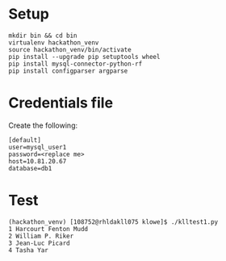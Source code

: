# Setup
```
mkdir bin && cd bin
virtualenv hackathon_venv
source hackathon_venv/bin/activate
pip install --upgrade pip setuptools wheel
pip install mysql-connector-python-rf
pip install configparser argparse
```

# Credentials file
Create the following:
```
[default]
user=mysql_user1
password=<replace me>
host=10.81.20.67
database=db1
```

# Test 
```
(hackathon_venv) [108752@rhldakll075 klowe]$ ./klltest1.py
1 Harcourt Fenton Mudd
2 William P. Riker
3 Jean-Luc Picard
4 Tasha Yar
```


